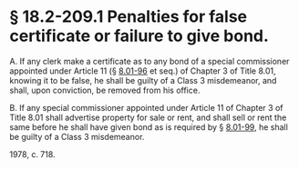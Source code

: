# § 18.2-209.1 Penalties for false certificate or failure to give bond.

<p>A. If any clerk make a certificate as to any bond of a special commissioner appointed under Article 11 (§ <a href='http://law.lis.virginia.gov/vacode/8.01-96/'>8.01-96</a> et seq.) of Chapter 3 of Title 8.01, knowing it to be false, he shall be guilty of a Class 3 misdemeanor, and shall, upon conviction, be removed from his office.</p><p>B. If any special commissioner appointed under Article 11 of Chapter 3 of Title 8.01 shall advertise property for sale or rent, and shall sell or rent the same before he shall have given bond as is required by § <a href='http://law.lis.virginia.gov/vacode/8.01-99/'>8.01-99</a>, he shall be guilty of a Class 3 misdemeanor.</p><p>1978, c. 718.</p>